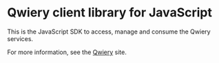 # Qwiery client library for JavaScript

This is the JavaScript SDK to access, manage and consume the Qwiery services. 

For more information, see the [Qwiery](http://www.qwiery.com) site.
